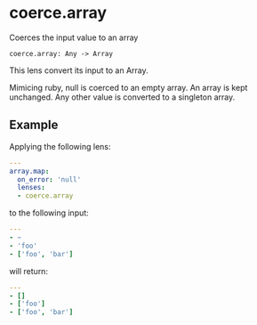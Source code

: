 # coerce.array

Coerces the input value to an array

```
coerce.array: Any -> Array
```

This lens convert its input to an Array.

Mimicing ruby, null is coerced to an empty array.
An array is kept unchanged.
Any other value is converted to a singleton array.

## Example

Applying the following lens:

```yaml
---
array.map:
  on_error: 'null'
  lenses:
  - coerce.array
```

to the following input:

```yaml
---
- ~
- 'foo'
- ['foo', 'bar']
```

will return:

```yaml
---
- []
- ['foo']
- ['foo', 'bar']
```
